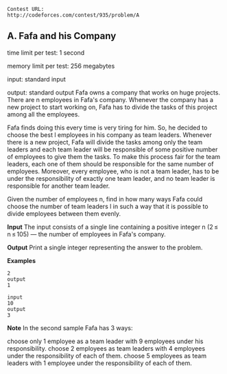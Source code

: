 ```
Contest URL:
http://codeforces.com/contest/935/problem/A
```

## A. Fafa and his Company

time limit per test: 1 second

memory limit per test: 256 megabytes

input: standard input

output: standard output
Fafa owns a company that works on huge projects. There are n employees in Fafa's company. Whenever the company has a new project to start working on, Fafa has to divide the tasks of this project among all the employees.

Fafa finds doing this every time is very tiring for him. So, he decided to choose the best l employees in his company as team leaders. Whenever there is a new project, Fafa will divide the tasks among only the team leaders and each team leader will be responsible of some positive number of employees to give them the tasks. To make this process fair for the team leaders, each one of them should be responsible for the same number of employees. Moreover, every employee, who is not a team leader, has to be under the responsibility of exactly one team leader, and no team leader is responsible for another team leader.

Given the number of employees n, find in how many ways Fafa could choose the number of team leaders l in such a way that it is possible to divide employees between them evenly.

**Input**
The input consists of a single line containing a positive integer n (2 ≤ n ≤ 105) — the number of employees in Fafa's company.

**Output**
Print a single integer representing the answer to the problem.

**Examples**

```input
2
output
1
```

```
input
10
output
3
```

**Note**
In the second sample Fafa has 3 ways:

choose only 1 employee as a team leader with 9 employees under his responsibility.
choose 2 employees as team leaders with 4 employees under the responsibility of each of them.
choose 5 employees as team leaders with 1 employee under the responsibility of each of them.
